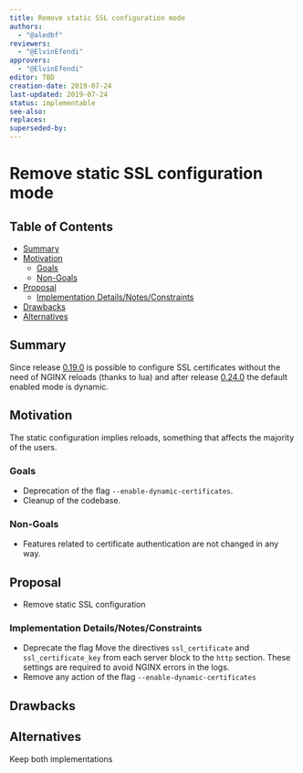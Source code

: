 ```yaml
---
title: Remove static SSL configuration mode
authors:
  - "@aledbf"
reviewers:
  - "@ElvinEfendi"
approvers:
  - "@ElvinEfendi"
editor: TBD
creation-date: 2019-07-24
last-updated: 2019-07-24
status: implementable
see-also:
replaces:
superseded-by:
---
```


#  Remove static SSL configuration mode

## Table of Contents

<!-- toc -->
- [Summary](#summary)
- [Motivation](#motivation)
  - [Goals](#goals)
  - [Non-Goals](#non-goals)
- [Proposal](#proposal)
  - [Implementation Details/Notes/Constraints](#implementation-detailsnotesconstraints)
- [Drawbacks](#drawbacks)
- [Alternatives](#alternatives)
<!-- /toc -->

## Summary

Since release [0.19.0](https://github.com/kubernetes/ingress-nginx/releases/tag/nginx-0.19.0) is possible to configure SSL certificates without the need of NGINX reloads (thanks to lua) and after release [0.24.0](https://github.com/kubernetes/ingress-nginx/releases/tag/nginx-0.19.0) the default enabled mode is dynamic.

## Motivation

The static configuration implies reloads, something that affects the majority of the users.

### Goals

- Deprecation of the flag `--enable-dynamic-certificates`.
- Cleanup of the codebase.

### Non-Goals

- Features related to certificate authentication are not changed in any way.

## Proposal

- Remove static SSL configuration

### Implementation Details/Notes/Constraints

- Deprecate the flag Move the directives `ssl_certificate` and `ssl_certificate_key` from each server block to the `http` section. These settings are required to avoid NGINX errors in the logs.
- Remove any action of the flag `--enable-dynamic-certificates`

## Drawbacks

## Alternatives

Keep both implementations
